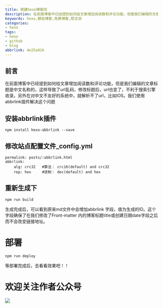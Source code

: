```yaml
---
title: 搭建hexo博客四
description: 在前面博客中已经提到如何给文章增加阅读数和评论功能，但是我们编辑的文章标题是中文名称的，这样导致了url乱码，修改标题后，url也变了，不利于搜索引擎收录。另外在对中文不友好的系统中，就解析不了url，比如IOS。我们使用abbrlink插件解决这个问题
keywords: hexo,静态博客,免费博客,熙文说
categories: 
- hexo
tags:
- hexo
- github
- blog
abbrlink: 4e25a916
---
```

## 前言
在前面博客中已经提到如何给文章增加阅读数和评论功能，但是我们编辑的文章标题是中文名称的，这样导致了url乱码，修改标题后，url也变了，不利于搜索引擎收录。另外在对中文不友好的系统中，就解析不了url，比如IOS。我们使用abbrlink插件解决这个问题
<!--more-->

## 安装abbrlink插件
```
npm install hexo-abbrlink --save
```

## 修改站点配置文件_config.yml
```
permalink: posts/:abbrlink.html
abbrlink:
    alg: crc32   #算法： crc16(default) and crc32
    rep: hex     #进制： dec(default) and hex
```

## 重新生成下
```
npm run build
```
生成完成后，可以看到原来md文件中会增加abbrlink 字段，值为生成的ID。这个字段确保了在我们修改了Front-matter 内的博客标题title或创建日期date字段之后而不会改变链接地址。
# 部署
```
npm run deploy
```
等部署完成后，去看看效果吧！！

# 欢迎关注作者公众号
![](https://gitee.com/xyzxiaoxi/picture/raw/master/2021-1-7/1610018774805-qrcode_for_gh_c467e04f3857_258.jpg)